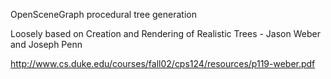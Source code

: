 OpenSceneGraph procedural tree generation

Loosely based on Creation and Rendering of Realistic Trees - Jason Weber and Joseph Penn

http://www.cs.duke.edu/courses/fall02/cps124/resources/p119-weber.pdf


